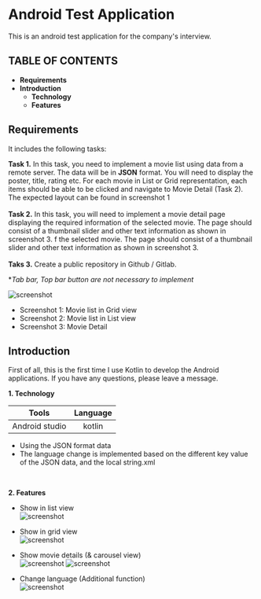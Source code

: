 #  Android Test Application
This is an android test application for the company's interview.

## TABLE OF CONTENTS
* **Requirements**
* **Introduction**
  * **Technology**
  * **Features**

## Requirements
It includes the following tasks:

**Task 1.** In this task, you need to implement a movie list using data from a remote server. The data will be in **JSON** format. You will need to display the poster, title, rating etc. For each movie in List or Grid representation, each items should be able to be clicked and navigate to Movie Detail (Task 2). The expected layout can be found in screenshot 1
<br><br>
**Task 2.** In this task, you will need to implement a movie detail page displaying the required information of the selected movie. The page should consist of a thumbnail slider and other text information as shown in screenshot 3. f the selected movie. The page should consist of a thumbnail slider and other text information as shown in screenshot 3.
<br><br>
**Taks 3.** Create a public repository in Github / Gitlab.

**Tab bar, Top bar button are not necessary to implement*

![screenshot](https://raw.githubusercontent.com/kafuuchiya/Readme-Image/master/Android%20Test%20App/screenshot.jpg)

* Screenshot 1: Movie list in Grid view
* Screenshot 2: Movie list in List view
* Screenshot 3: Movie Detail

## Introduction
First of all, this is the first time I use Kotlin to develop the Android applications. If you have any questions, please leave a message.


**1. Technology**

|     Tools      | Language |
|:--------------:|:--------:|
| Android studio |  kotlin  |
* Using the JSON format data
* The language change is implemented based on the different key value of the JSON data, and the local string.xml
<br>

**2. Features**
* Show in list view  
![screenshot](https://raw.githubusercontent.com/kafuuchiya/Readme-Image/master/Android%20Test%20App/show_in_list_view.gif)

* Show in grid view  
![screenshot](https://github.com/kafuuchiya/Readme-Image/blob/master/Android%20Test%20App/show_in_grid_view.gif)

* Show movie details (& carousel view)  
![screenshot](https://github.com/kafuuchiya/Readme-Image/blob/master/Android%20Test%20App/show_movie_details.gif)
![screenshot](https://github.com/kafuuchiya/Readme-Image/blob/master/Android%20Test%20App/carousel_view.gif.gif)

* Change language (Additional function)  
![screenshot](https://github.com/kafuuchiya/Readme-Image/blob/master/Android%20Test%20App/change_language.gif.gif)
